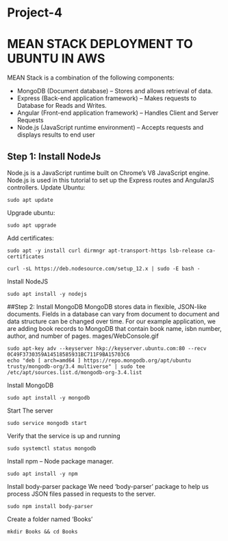 # Project-4
# MEAN STACK DEPLOYMENT TO UBUNTU IN AWS

MEAN Stack is a combination of the following components:
* MongoDB (Document database) – Stores and allows retrieval of data.
* Express (Back-end application framework) – Makes requests to Database for Reads and Writes.
* Angular (Front-end application framework) – Handles Client and Server Requests
* Node.js (JavaScript runtime environment) – Accepts requests and displays results to end user

## Step 1: Install NodeJs
Node.js is a JavaScript runtime built on Chrome’s V8 JavaScript engine. Node.js is used in this tutorial to set up the Express routes and AngularJS controllers.
Update Ubuntu:
```
sudo apt update
```
Upgrade ubuntu:
```
sudo apt upgrade
```
Add certificates:
```
sudo apt -y install curl dirmngr apt-transport-https lsb-release ca-certificates
``` 
```
curl -sL https://deb.nodesource.com/setup_12.x | sudo -E bash -
```
Install NodeJS
```
sudo apt install -y nodejs
```
##Step 2: Install MongoDB
MongoDB stores data in flexible, JSON-like documents. Fields in a database can vary from document to document and data structure can be changed over time. For our example application, we are adding book records to MongoDB that contain book name, isbn number, author, and number of pages.
mages/WebConsole.gif
```
sudo apt-key adv --keyserver hkp://keyserver.ubuntu.com:80 --recv 0C49F3730359A14518585931BC711F9BA15703C6
echo "deb [ arch=amd64 ] https://repo.mongodb.org/apt/ubuntu trusty/mongodb-org/3.4 multiverse" | sudo tee /etc/apt/sources.list.d/mongodb-org-3.4.list
```
Install MongoDB
```
sudo apt install -y mongodb
```
Start The server
```
sudo service mongodb start
```
Verify that the service is up and running
```
sudo systemctl status mongodb
```
Install npm – Node package manager.
```
sudo apt install -y npm
```
Install body-parser package
We need ‘body-parser’ package to help us process JSON files passed in requests to the server.
```
sudo npm install body-parser
```
Create a folder named ‘Books’
```
mkdir Books && cd Books
```
